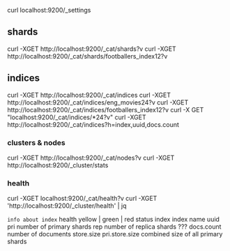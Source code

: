 curl localhost:9200/_settings


## shards
curl -XGET http://localhost:9200/_cat/shards?v
curl -XGET http://localhost:9200/_cat/shards/footballers_index12?v


## indices
curl -XGET http://localhost:9200/_cat/indices
curl -XGET http://localhost:9200/_cat/indices/eng_movies24?v        <!-- details about 1 particular index -->
curl -XGET http://localhost:9200/_cat/indices/footballers_index12?v
curl -X GET "localhost:9200/_cat/indices/*24?v"         <!-- return only those indices that end with 24 (regex) -->
curl -XGET http://localhost:9200/_cat/indices?h=index,uuid,docs.count       <!-- output only 3 columns -->




<!-------------------------------------------------------------------->


### clusters & nodes

curl -XGET http://localhost:9200/_cat/nodes?v
curl -XGET http://localhost:9200/_cluster/stats

### health
curl -XGET localhost:9200/_cat/health?v                             <!-- verbose -->
curl -XGET 'http://localhost:9200/_cluster/health' | jq             <!-- json output -->

<!-------------------------------------------------------------------->

`info about index`
    health                  yellow | green | red
    status
    index                   index name
    uuid
    pri                     number of primary shards
    rep                     number of replica shards ???
    docs.count              number of documents
    store.size
    pri.store.size          combined size of all primary shards
<!-------------------------------------------------------------------->